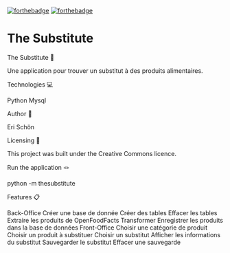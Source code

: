 [![forthebadge](https://forthebadge.com/images/badges/cc-0.svg)](https://forthebadge.com)
[![forthebadge](https://forthebadge.com/images/badges/made-with-python.svg)](https://forthebadge.com)

# The Substitute

The Substitute 🍔

Une application pour trouver un substitut à des produits alimentaires.

Technologies 💻

Python
Mysql

Author 🦉

Eri Schön

Licensing 🔖

This project was built under the Creative Commons licence.

Run the application 🪢

python -m thesubstitute

Features 📋

Back-Office
Créer une base de donnée
Créer des tables
Effacer les tables
Extraire les produits de OpenFoodFacts
Transformer 
Enregistrer les produits dans la base de données
Front-Office
Choisir une catégorie de produit
Choisir un produit à substituer
Choisir un substitut
Afficher les informations du substitut
Sauvegarder le substitut
Effacer une sauvegarde

